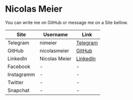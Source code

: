 # Nicolas Meier

You can write me on GitHub or message me on a Site bellow.

| Site | Username | Link |
| --- | --- | --- |
| Telegram | nimeier|[Telegram](https://t.me/nimeier)|
| GitHub | nicolasmeier | [GitHub](http://github.com/nicolasmeier) |
| LinkedIn | Nicolas Meier | [LinkedIn](https://www.linkedin.com/in/nicolas-meier-652919193/) |
| Facebook | - | - |
| Instagramm | - | - |
| Twitter | - | - |
| Snapchat | - | - |